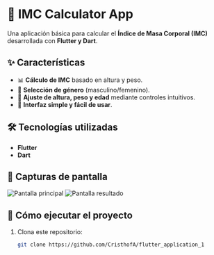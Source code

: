 # 📱 IMC Calculator App

Una aplicación básica para calcular el **Índice de Masa Corporal (IMC)** desarrollada con **Flutter y Dart**.

## ✨ Características
- 📊 **Cálculo de IMC** basado en altura y peso.  
- 👫 **Selección de género** (masculino/femenino).  
- 📏 **Ajuste de altura, peso y edad** mediante controles intuitivos.  
- 🎨 **Interfaz simple y fácil de usar**.  

## 🛠️ Tecnologías utilizadas
- **Flutter**  
- **Dart**  

## 📸 Capturas de pantalla  
![Pantalla principal](assets/screenshot/captura1.jpeg)
![Pantalla resultado](assets/screenshot/captura2.jpeg)

## 🚀 Cómo ejecutar el proyecto  
1. Clona este repositorio:  
   ```bash
   git clone https://github.com/CristhofA/flutter_application_1